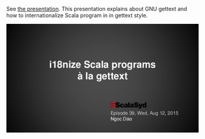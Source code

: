 See [the presentation](http://www.slideshare.net/ngocdaothanh/i18nize-scala-program-a-la-gettext).
This presentation explains about GNU gettext and how to internationalize Scala program in in gettext style. 

![Presentation screenshot](presentation.jpg)
